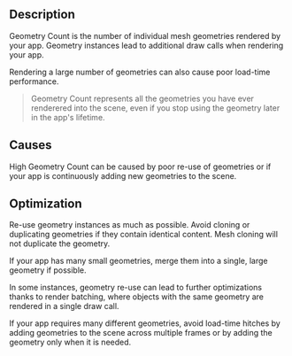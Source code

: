 ## Description
Geometry Count is the number of individual mesh geometries rendered by your app. Geometry instances lead to additional draw calls when rendering your app. 

Rendering a large number of geometries can also cause poor load-time performance.

> Geometry Count represents all the geometries you have ever renderered into the scene, even if you stop using the geometry later in the app's lifetime.

## Causes
High Geometry Count can be caused by poor re-use of geometries or if your app is continuously adding new geometries to the scene.

## Optimization
Re-use geometry instances as much as possible. Avoid cloning or duplicating geometries if they contain identical content. Mesh cloning will not duplicate the geometry.

If your app has many small geometries, merge them into a single, large geometry if possible.

In some instances, geometry re-use can lead to further optimizations thanks to render batching, where objects with the same geometry are rendered in a single draw call.

If your app requires many different geometries, avoid load-time hitches by adding geometries to the scene across multiple frames or by adding the geometry only when it is needed.
